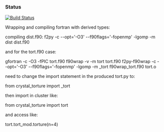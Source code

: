 
### Status
[![Build Status](https://travis-ci.com/connorourke/crystal_torture.svg?token=nTMqYYEUasQRTBsU6oCc&branch=master)](https://travis-ci.com/connorourke/crystal_torture.svg?token=nTMqYYEUasQRTBsU6oCc&branch=master)

Wrapping and compiling fortran with derived types:


compiling dist.f90:
f2py -c --opt='-O3' --f90flags='-fopenmp' -lgomp -m dist dist.f90



and for the tort.f90 case:

 gfortran -c -O3 -fPIC tort.f90
 f90wrap -v -m tort tort.f90
 f2py-f90wrap -c --opt='-O3' --f90flags='-fopenmp' -lgomp -m _tort f90wrap_tort.f90 tort.o





need to change the import statement in the produced tort.py to:

from crystal_torture import _tort



then import in cluster like:

from crystal_torture import tort

and access like:

tort.tort_mod.torture(n=4)

